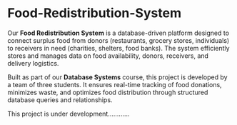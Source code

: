 # Food-Redistribution-System

Our **Food Redistribution System** is a database-driven platform designed to connect surplus food from donors (restaurants, grocery stores, individuals) to receivers in need (charities, shelters, food banks). The system efficiently stores and manages data on food availability, donors, receivers, and delivery logistics.  

Built as part of our **Database Systems** course, this project is developed by a team of three students. It ensures real-time tracking of food donations, minimizes waste, and optimizes food distribution through structured database queries and relationships.


This project is under development............
